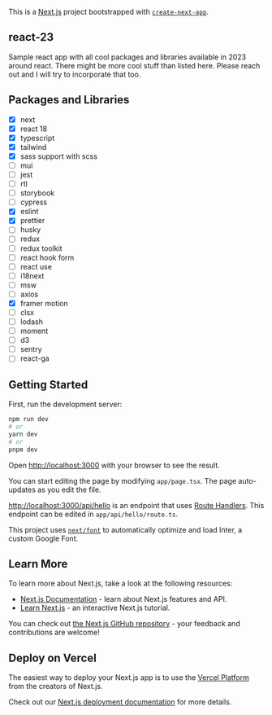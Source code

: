 This is a [Next.js](https://nextjs.org/) project bootstrapped with [`create-next-app`](https://github.com/vercel/next.js/tree/canary/packages/create-next-app).

## react-23

Sample react app with all cool packages and libraries available in 2023 around react. There might be more cool stuff than listed here. Please reach out and I will try to incorporate that too.

## Packages and Libraries

- [x] next
- [x] react 18
- [x] typescript
- [x] tailwind
- [x] sass support with scss
- [ ] mui
- [ ] jest
- [ ] rtl
- [ ] storybook
- [ ] cypress
- [x] eslint
- [x] prettier
- [ ] husky
- [ ] redux
- [ ] redux toolkit
- [ ] react hook form
- [ ] react use
- [ ] i18next
- [ ] msw
- [ ] axios
- [x] framer motion
- [ ] clsx
- [ ] lodash
- [ ] moment
- [ ] d3
- [ ] sentry
- [ ] react-ga

## Getting Started

First, run the development server:

```bash
npm run dev
# or
yarn dev
# or
pnpm dev
```

Open [http://localhost:3000](http://localhost:3000) with your browser to see the result.

You can start editing the page by modifying `app/page.tsx`. The page auto-updates as you edit the file.

[http://localhost:3000/api/hello](http://localhost:3000/api/hello) is an endpoint that uses [Route Handlers](https://beta.nextjs.org/docs/routing/route-handlers). This endpoint can be edited in `app/api/hello/route.ts`.

This project uses [`next/font`](https://nextjs.org/docs/basic-features/font-optimization) to automatically optimize and load Inter, a custom Google Font.

## Learn More

To learn more about Next.js, take a look at the following resources:

- [Next.js Documentation](https://nextjs.org/docs) - learn about Next.js features and API.
- [Learn Next.js](https://nextjs.org/learn) - an interactive Next.js tutorial.

You can check out [the Next.js GitHub repository](https://github.com/vercel/next.js/) - your feedback and contributions are welcome!

## Deploy on Vercel

The easiest way to deploy your Next.js app is to use the [Vercel Platform](https://vercel.com/new?utm_medium=default-template&filter=next.js&utm_source=create-next-app&utm_campaign=create-next-app-readme) from the creators of Next.js.

Check out our [Next.js deployment documentation](https://nextjs.org/docs/deployment) for more details.
